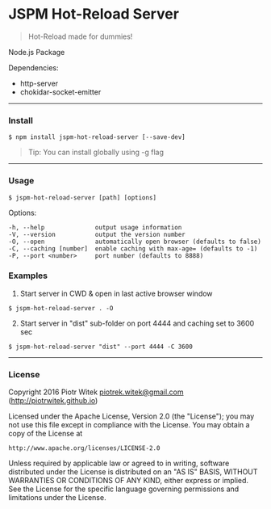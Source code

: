 # JSPM Hot-Reload Server

> Hot-Reload made for dummies!

Node.js Package

Dependencies:
- http-server
- chokidar-socket-emitter

---
### Install

```
$ npm install jspm-hot-reload-server [--save-dev]
```
> Tip: You can install globally using -g flag

---
### Usage

```
$ jspm-hot-reload-server [path] [options]
```

  Options:

    -h, --help              output usage information
    -V, --version           output the version number
    -O, --open              automatically open browser (defaults to false)
    -C, --caching [number]  enable caching with max-age= (defaults to -1)
    -P, --port <number>     port number (defaults to 8888)

### Examples

1. Start server in CWD & open in last active browser window
```
$ jspm-hot-reload-server . -O
```

2. Start server in "dist" sub-folder on port 4444 and caching set to 3600 sec
```
$ jspm-hot-reload-server "dist" --port 4444 -C 3600
```

---
### License

Copyright 2016 Piotr Witek <piotrek.witek@gmail.com> (http://piotrwitek.github.io)

Licensed under the Apache License, Version 2.0 (the "License");
you may not use this file except in compliance with the License.
You may obtain a copy of the License at

    http://www.apache.org/licenses/LICENSE-2.0

Unless required by applicable law or agreed to in writing, software
distributed under the License is distributed on an "AS IS" BASIS,
WITHOUT WARRANTIES OR CONDITIONS OF ANY KIND, either express or implied.
See the License for the specific language governing permissions and
limitations under the License.
